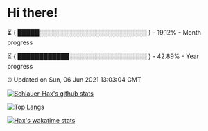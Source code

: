 # Hi there!

⏳ { █████░░░░░░░░░░░░░░░░░░░░░░░░░ } - 19.12% - Month progress

⏳ { ████████████░░░░░░░░░░░░░░░░░░ } - 42.89% - Year progress

⏰ Updated on Sun, 06 Jun 2021 13:03:04 GMT


[![Schlauer-Hax's github stats](https://github-readme-stats.vercel.app/api?username=Schlauer-Hax&show_icons=true&theme=dark&count_private=true)](https://github.com/Schlauer-Hax)


[![Top Langs](https://github-readme-stats.vercel.app/api/top-langs/?username=Schlauer-Hax&layout=compact&theme=dark)](https://github.com/Schlauer-Hax?tab=repositories)


[![Hax's wakatime stats](https://github-readme-stats.vercel.app/api/wakatime?username=Hax&theme=dark)](https://wakatime.com/@Hax)


